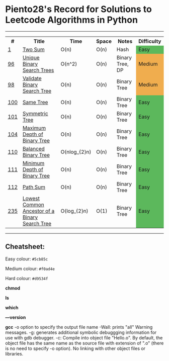 # Piento28's Record for Solutions to Leetcode Algorithms in Python

-----

<table>
  <tr>
    <th>#</th>
    <th>Title</th>
    <th>Time</th>
    <th>Space</th>
    <th>Notes</th>
    <th>Difficulty</th>
  </tr>
  <tr>
    <td><a href="./Solved/1.py">1</a></td>
    <td><a href="https://leetcode.com/problems/two-sum/description/">Two Sum</a></td>
    <td>O(n)</td>
    <td>O(n)</td>
    <td>Hash</td>
    <td bgcolor="#5cb85c">Easy</td>
  </tr>
  <tr>
    <td><a href="./Solved/96.py">96</a></td>
    <td><a href="https://leetcode.com/problems/unique-binary-search-trees/">Unique Binary Search Trees</a></td>
    <td>O(n^2)</td>
    <td>O(n)</td>
    <td>Binary Tree, DP</td>
    <td bgcolor="#f0ad4e">Medium</td>
  </tr>
  <tr>
    <td><a href="./Solved/98.py">98</a></td>
    <td><a href="https://leetcode.com/problems/validate-binary-search-tree/">Validate Binary Search Tree</a></td>
    <td>O(n)</td>
    <td>O(n)</td>
    <td>Binary Tree</td>
    <td bgcolor="#f0ad4e">Medium</td>
  </tr>
  <tr>
    <td><a href="./Solved/100.py">100</a></td>
    <td><a href="https://leetcode.com/problems/same-tree/">Same Tree</a></td>
    <td>O(n)</td>
    <td>O(n)</td>
    <td>Binary Tree</td>
    <td bgcolor="#5cb85c">Easy</td>
  </tr>
  <tr>
    <td><a href="./Solved/101.py">101</a></td>
    <td><a href="https://leetcode.com/problems/symmetric-tree/">Symmetric Tree</a></td>
    <td>O(n)</td>
    <td>O(n)</td>
    <td>Binary Tree</td>
    <td bgcolor="#5cb85c">Easy</td>
  </tr>
  <tr>
    <td><a href="./Solved/104.py">104</a></td>
    <td><a href="https://leetcode.com/problems/maximum-depth-of-binary-tree/">Maximum Depth of Binary Tree</a></td>
    <td>O(n)</td>
    <td>O(n)</td>
    <td>Binary Tree</td>
    <td bgcolor="#5cb85c">Easy</td>
  </tr>
  <tr>
    <td><a href="./Solved/110.py">110</a></td>
    <td><a href="https://leetcode.com/problems/balanced-binary-tree/">Balanced Binary Tree</a></td>
    <td>O(nlog_{2}n)</td>
    <td>O(n)</td>
    <td>Binary Tree</td>
    <td bgcolor="#5cb85c">Easy</td>
  </tr>
  <tr>
    <td><a href="./Solved/111.py">111</a></td>
    <td><a href="https://leetcode.com/problems/minimum-depth-of-binary-tree/">Minimum Depth of Binary Tree</a></td>
    <td>O(n)</td>
    <td>O(n)</td>
    <td>Binary Tree</td>
    <td bgcolor="#5cb85c">Easy</td>
  </tr>
  <tr>
    <td><a href="./Solved/112.py">112</a></td>
    <td><a href="https://leetcode.com/problems/path-sum/">Path Sum</a></td>
    <td>O(n)</td>
    <td>O(n)</td>
    <td>Binary Tree</td>
    <td bgcolor="#5cb85c">Easy</td>
  </tr>
  <tr>
    <td><a href="./Solved/235.py">235</a></td>
    <td><a href="https://leetcode.com/problems/lowest-common-ancestor-of-a-binary-search-tree/">Lowest Common Ancestor of a Binary Search Tree
</a></td>
    <td>O(log_{2}n)</td>
    <td>O(1)</td>
    <td>Binary Tree</td>
    <td bgcolor="#5cb85c">Easy</td>
  </tr>
</table>

-----

## Cheatsheet:

Easy colour: `#5cb85c`

Medium colour: `#f0ad4e`

Hard colour: `#d9534f`

**chmod**

**ls**

**which**

**—version**

**gcc**
	-o option to specify the output file name
	-Wall: prints "all" Warning messages.
	-g: generates additional symbolic debuggging information for use with gdb debugger.
	-c: Compile into object file "Hello.o". By default, the object file has the same name as the source file with 
extension of ".o" (there is no need to specify -o option). No linking with other object files or libraries.